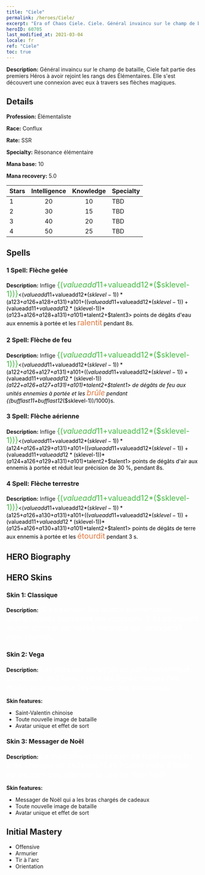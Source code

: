 ```yaml
---
title: "Ciele"
permalink: /heroes/Ciele/
excerpt: "Era of Chaos Ciele. Ciele. Général invaincu sur le champ de bataille, Ciele fait partie des premiers Héros à avoir rejoint les rangs des Élémentaires. Elle s'est découvert une connexion avec eux à travers ses flèches magiques."
heroID: 60705
last_modified_at: 2021-03-04
locale: fr
ref: "Ciele"
toc: true
---
```

 **Description:** Général invaincu sur le champ de bataille, Ciele fait partie des premiers Héros à avoir rejoint les rangs des Élémentaires. Elle s'est découvert une connexion avec eux à travers ses flèches magiques.
## Details
 **Profession:** Élémentaliste

 **Race:** Conflux

 **Rate:** SSR

 **Specialty:** Résonance élémentaire

 **Mana base:** 10

 **Mana recovery:** 5.0


  | Stars   |  Intelligence  |    Knowledge   |      Specialty     |
  |---------|:---------------:|:---------------:|--------------------|
  |    1    | 20 | 10 | TBD |
  |    2    | 30 | 15 | TBD |
  |    3    | 40 | 20 | TBD |
  |    4    | 50 | 25 | TBD |

## Spells
### 1 Spell: Flèche gelée
 **Description:** Inflige <span style="color: #48b946;font-size:20px">{($valueadd11+$valueadd12*($sklevel-1))}</span><span style="color: black"><($valueadd11+$valueadd12*($sklevel-1))*($a123+$a126+$a128+$a131)+$a101+(($valueadd11+$valueadd12*($sklevel-1))+($valueadd11+$valueadd12*($sklevel-1))*($a123+$a126+$a128+$a131)+$a101)*$talent2+$talent3> points de dégâts d'eau aux ennemis à portée et les <span style="color: #e07c44;font-size:20px">ralentit</span><span style="color: black"> pendant 8s.

### 2 Spell: Flèche de feu
 **Description:** Inflige <span style="color: #48b946;font-size:20px">{($valueadd11+$valueadd12*($sklevel-1))}</span><span style="color: black"><($valueadd11+$valueadd12*($sklevel-1))*($a122+$a126+$a127+$a131)+$a101+(($valueadd11+$valueadd12*($sklevel-1))+($valueadd11+$valueadd12*($sklevel-1))*($a122+$a126+$a127+$a131)+$a101)*$talent2+$talent1> de dégâts de feu aux unités ennemies à portée et les <span style="color: #e07c44;font-size:20px">brûle</span><span style="color: black"> pendant {($bufflast11+$bufflast12*($sklevel-1))/1000}s.

### 3 Spell: Flèche aérienne
 **Description:** Inflige <span style="color: #48b946;font-size:20px">{($valueadd11+$valueadd12*($sklevel-1))}</span><span style="color: black"><($valueadd11+$valueadd12*($sklevel-1))*($a124+$a126+$a129+$a131)+$a101+(($valueadd11+$valueadd12*($sklevel-1))+($valueadd11+$valueadd12*($sklevel-1))*($a124+$a126+$a129+$a131)+$a101)*$talent2+$talent1> points de dégâts d'air aux ennemis à portée et réduit leur précision de 30 %, pendant 8s.

### 4 Spell: Flèche terrestre
 **Description:** Inflige <span style="color: #48b946;font-size:20px">{($valueadd11+$valueadd12*($sklevel-1))}</span><span style="color: black"><($valueadd11+$valueadd12*($sklevel-1))*($a125+$a126+$a130+$a131)+$a101+(($valueadd11+$valueadd12*($sklevel-1))+($valueadd11+$valueadd12*($sklevel-1))*($a125+$a126+$a130+$a131)+$a101)*$talent2+$talent1> points de dégâts de terre aux ennemis à portée et les <span style="color: #e07c44;font-size:20px">étourdit</span><span style="color: black"> pendant 3 s.


## HERO Biography

## HERO Skins
### Skin 1: **Classique**

 **Description:** <span style="color: #ffffff;font-size:20px">Si seulement les quatre élémentaires omniprésents pouvaient me répondre. S'ils pouvaient se transformer en flèche magique qui dégagerait mon chemin.</span>


### Skin 2: **Vega**

 **Description:** <span style="color: #ffffff;font-size:20px">Les pies ont construit un pont romantique. La déesse de l'Amour relie les lignes rouges des mains pour toucher les cœurs des amoureux.</span>

 **Skin features:** 

   - Saint-Valentin chinoise
   - Toute nouvelle image de bataille
   - Avatar unique et effet de sort

### Skin 3: **Messager de Noël**

 **Description:** <span style="color: #ffffff;font-size:20px">Le magnifique messager de Noël arrive les bras chargés de cadeaux ! Les froides nuits d'hiver ne peuvent pas atténuer la joie de fêter Noël !</span>

 **Skin features:** 

   - Messager de Noël qui a les bras chargés de cadeaux
   - Toute nouvelle image de bataille
   - Avatar unique et effet de sort


## Initial Mastery
   - Offensive
   - Armurier
   - Tir à l'arc
   - Orientation
